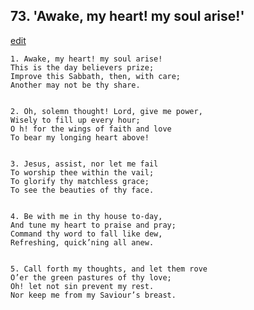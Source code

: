 
## 73.  'Awake, my heart! my soul arise!'
[edit](https://docs.google.com/document/d/1RsDVCWhYGDF9UsCz3c47PKdOMOsBTwRd/edit?mode=html)



    1. Awake, my heart! my soul arise!
    This is the day believers prize;
    Improve this Sabbath, then, with care; 
    Another may not be thy share.


    2. Oh, solemn thought! Lord, give me power, 
    Wisely to fill up every hour;
    O h! for the wings of faith and love 
    To bear my longing heart above!


    3. Jesus, assist, nor let me fail
    To worship thee within the vail;
    To glorify thy matchless grace;
    To see the beauties of thy face.


    4. Be with me in thy house to-day,
    And tune my heart to praise and pray; 
    Command thy word to fall like dew, 
    Refreshing, quick’ning all anew.


    5. Call forth my thoughts, and let them rove 
    O’er the green pastures of thy love;
    Oh! let not sin prevent my rest.
    Nor keep me from my Saviour’s breast.
